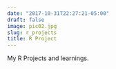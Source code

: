 ```yaml
---
date: "2017-10-31T22:27:21-05:00"
draft: false
image: pic02.jpg
slug: r_projects
title: R Project
---
```


My R Projects and learnings.